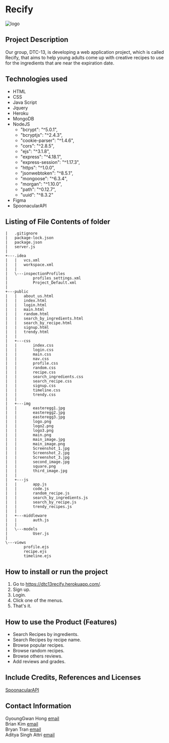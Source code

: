 # Recify

![logo](https://user-images.githubusercontent.com/90645441/170794416-e69af87d-b576-418b-94e9-6f595e3c6eb8.png)

## Project Description

Our group, DTC-13, is developing a web application project, which is called Recify, that aims to help young adults come up with creative recipes to use for the ingredients that are near the expiration date.

## Technologies used

- HTML
- CSS
- Java Script
- Jquery
- Heroku
- MongoDB
- NodeJS
    - "bcrypt": "^5.0.1",
    - "bcryptjs": "^2.4.3",
    - "cookie-parser": "^1.4.6",
    - "cors": "^2.8.5",
    - "ejs": "^3.1.8",
    - "express": "^4.18.1",
    - "express-session": "^1.17.3",
    - "https": "^1.0.0",
    - "jsonwebtoken": "^8.5.1",
    - "mongoose": "^6.3.4",
    - "morgan": "^1.10.0",
    - "path": "^0.12.7",
    - "uuid": "^8.3.2"
- Figma
- SpoonacularAPI 

## Listing of File Contents of folder
```
|   .gitignore
|   package-lock.json
|   package.json
|   server.js
|   
+---.idea
|   |   vcs.xml
|   |   workspace.xml
|   |   
|   \---inspectionProfiles
|           profiles_settings.xml
|           Project_Default.xml
|           
+---public
|   |   about_us.html
|   |   index.html
|   |   login.html
|   |   main.html
|   |   random.html
|   |   search_by_ingredients.html
|   |   search_by_recipe.html
|   |   signup.html
|   |   trendy.html
|   |   
|   +---css
|   |       index.css
|   |       login.css
|   |       main.css
|   |       nav.css
|   |       profile.css
|   |       random.css
|   |       recipe.css
|   |       search_ingredients.css
|   |       search_recipe.css
|   |       signup.css
|   |       timeline.css
|   |       trendy.css
|   |       
|   +---img
|   |       easteregg1.jpg
|   |       easteregg2.jpg
|   |       easteregg3.jpg
|   |       logo.png
|   |       logo2.png
|   |       logo3.png
|   |       main.png
|   |       main_image.jpg
|   |       main_image.png
|   |       Screenshot_1.jpg
|   |       Screenshot_2.jpg
|   |       Screenshot_3.jpg
|   |       second_image.jpg
|   |       square.png
|   |       third_image.jpg
|   |       
|   +---js
|   |       app.js
|   |       code.js
|   |       random_recipe.js
|   |       search_by_ingredients.js
|   |       search_by_recipe.js
|   |       trendy_recipes.js
|   |       
|   +---middleware
|   |       auth.js
|   |       
|   \---models
|           User.js
|           
\---views
        profile.ejs
        recipe.ejs
        timeline.ejs
```        
## How to install or run the project

1. Go to https://dtc13recify.herokuapp.com/.
2. Sign up.
3. Login.
4. Click one of the menus.
5. That's it.


## How to use the Product (Features)

* Search Recipes by ingredients.
* Search Recipes by recipe name.
* Browse popular recipes.
* Browse random recipes.
* Browse others reviews.
* Add reviews and grades.

## Include Credits, References and Licenses

[SpoonacularAPI](https://spoonacular.com/food-api/docs)

## Contact Information

GyoungGwan Hong [email](hongkh5218@gmail.com) \
Brian Kim [email](kkjin0330@gmail.com) \
Bryan Tran [email](bryant.business@hotmail.com) \
Aditya Singh Attri [email](aditya3650@yahoo.co.in)
